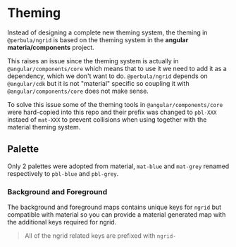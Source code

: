 # Theming

Instead of designing a complete new theming system, the theming in `@perbula/ngrid` is based on the theming system in the **angular materia/components** project.

This raises an issue since the theming system is actually in `@angular/components/core` which means that to use it we need to add it as a dependency, which we don't want to do.
`@perbula/ngrid` depends on `@angular/cdk` but it is not "material" specific so coupling it with `@angular/components/core` does not make sense.

To solve this issue some of the theming tools in `@angular/components/core` were hard-copied into this repo and their prefix was changed to `pbl-XXX` instaed of `mat-XXX` to prevent collisions when using together with the material theming system.

## Palette

Only 2 palettes were adopted from material, `mat-blue` and `mat-grey` renamed respectively to `pbl-blue` and `pbl-grey`.

### Background and Foreground

The background and foreground maps contains unique keys for `ngrid` but compatible with material so you can provide a material generated map
with the additional keys required for ngrid.

> All of the ngrid related keys are prefixed with `ngrid-`
